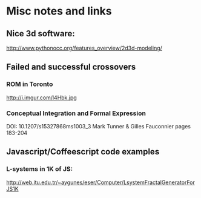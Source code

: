 # Misc notes and links

## Nice 3d software:

http://www.pythonocc.org/features_overview/2d3d-modeling/

## Failed and successful crossovers

### ROM in Toronto

http://i.imgur.com/l4Hbk.jpg

### Conceptual Integration and Formal Expression

DOI: 10.1207/s15327868ms1003_3
Mark Tunner & Gilles Fauconnier
pages 183-204

## Javascript/Coffeescript code examples

### L-systems in 1K of JS:

http://web.itu.edu.tr/~aygunes/eser/Computer/LsystemFractalGeneratorForJS1K
